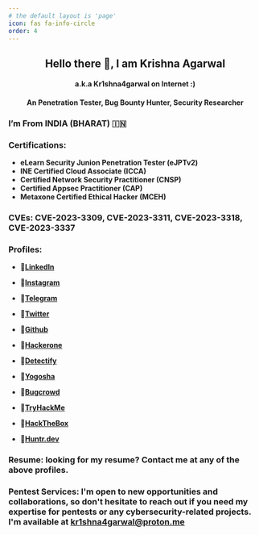 ```yaml
---
# the default layout is 'page'
icon: fas fa-info-circle
order: 4
---
```

<base target="_blank"> 

## **<center> Hello there 👋, I am Krishna Agarwal </center>**
#### <center> a.k.a Kr1shna4garwal on Internet :) </center>
#### <center> An Penetration Tester, Bug Bounty Hunter, Security Researcher </center>

### I’m From **INDIA (BHARAT) :india:**

### Certifications: 
- **eLearn Security Junion Penetration Tester (eJPTv2)**
- **INE Certified Cloud Associate (ICCA)**
- **Certified Network Security Practitioner (CNSP)**
- **Certified Appsec Practitioner (CAP)**
- **Metaxone Certified Ethical Hacker (MCEH)**

### CVEs: **CVE-2023-3309**, **CVE-2023-3311**, **CVE-2023-3318**, **CVE-2023-3337**

### Profiles:
- :link:[**LinkedIn**](https://www.linkedin.com/in/kr1shna4garwal)
- :link:[**Instagram**](https://www.instagram.com/krishnaagarwal_in)
- :link:[**Telegram**](https://telegram.me/kr1shna4garwal)
- :link:[**Twitter**](https://twitter.com/Kr1shna4garwal)
- :link:[**Github**](https://github.com/kr1shna4garwal)

- :link:[**Hackerone**](https://hackerone.com/kr1shna4garwal)
- :link:[**Detectify**](https://cs.detectify.com/profile/kr1shna4garwal)
- :link:[**Yogosha**](http://app.yogosha.com/r/kr1shna4garwal)
- :link:[**Bugcrowd**](https://bugcrowd.com/kr1shna4garwal)
- :link:[**TryHackMe**](https://tryhackme.com/p/Kr1shna4garwal)
- :link:[**HackTheBox**](https://app.hackthebox.com/profile/685392)
- :link:[**Huntr.dev**](https://huntr.dev/users/kr1shna4garwal)


### Resume: looking for my resume? Contact me at any of the above profiles.

### Pentest Services: I'm open to new opportunities and collaborations, so don't hesitate to reach out if you need my expertise for pentests or any cybersecurity-related projects. I'm available at <a href="mailto:kr1shna4garwal@proton.me">kr1shna4garwal@proton.me</a>
